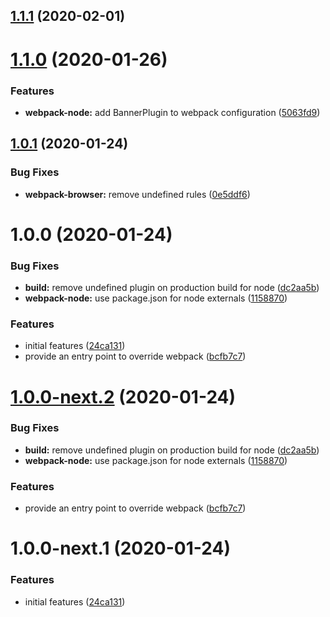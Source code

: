 ## [1.1.1](https://github.com/amille44420/dev-scripts/compare/v1.1.0...v1.1.1) (2020-02-01)

# [1.1.0](https://github.com/amille44420/dev-scripts/compare/v1.0.1...v1.1.0) (2020-01-26)


### Features

* **webpack-node:** add BannerPlugin to webpack configuration ([5063fd9](https://github.com/amille44420/dev-scripts/commit/5063fd9ac3ef07143d18af870ef43046c8019c5d))

## [1.0.1](https://github.com/amille44420/dev-scripts/compare/v1.0.0...v1.0.1) (2020-01-24)


### Bug Fixes

* **webpack-browser:** remove undefined rules ([0e5ddf6](https://github.com/amille44420/dev-scripts/commit/0e5ddf618a5a5d0d08a4e428a8f4d2f0512ec2f8))

# 1.0.0 (2020-01-24)


### Bug Fixes

* **build:** remove undefined plugin on production build for node ([dc2aa5b](https://github.com/amille44420/dev-scripts/commit/dc2aa5b8ccafeae71d667f2e11786271bc399901))
* **webpack-node:** use package.json for node externals ([1158870](https://github.com/amille44420/dev-scripts/commit/1158870a817675d6927969b3eee3984b9d88064f))


### Features

* initial features ([24ca131](https://github.com/amille44420/dev-scripts/commit/24ca131854cf4e8231e0fd90372b564d245c60e6))
* provide an entry point to override webpack ([bcfb7c7](https://github.com/amille44420/dev-scripts/commit/bcfb7c7fc2d0a4bb0b41d7fa3ad52df499c3a4ea))

# [1.0.0-next.2](https://github.com/amille44420/dev-scripts/compare/v1.0.0-next.1...v1.0.0-next.2) (2020-01-24)


### Bug Fixes

* **build:** remove undefined plugin on production build for node ([dc2aa5b](https://github.com/amille44420/dev-scripts/commit/dc2aa5b8ccafeae71d667f2e11786271bc399901))
* **webpack-node:** use package.json for node externals ([1158870](https://github.com/amille44420/dev-scripts/commit/1158870a817675d6927969b3eee3984b9d88064f))


### Features

* provide an entry point to override webpack ([bcfb7c7](https://github.com/amille44420/dev-scripts/commit/bcfb7c7fc2d0a4bb0b41d7fa3ad52df499c3a4ea))

# 1.0.0-next.1 (2020-01-24)


### Features

* initial features ([24ca131](https://github.com/amille44420/dev-scripts/commit/24ca131854cf4e8231e0fd90372b564d245c60e6))
